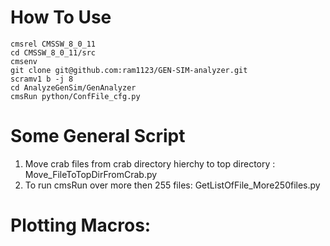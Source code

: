 # How To Use

	cmsrel CMSSW_8_0_11
	cd CMSSW_8_0_11/src
	cmsenv
	git clone git@github.com:ram1123/GEN-SIM-analyzer.git
	scramv1 b -j 8
	cd AnalyzeGenSim/GenAnalyzer
	cmsRun python/ConfFile_cfg.py

# Some General Script

1. Move crab files from crab directory hierchy to top directory : Move_FileToTopDirFromCrab.py
2. To run cmsRun over more then 255 files: GetListOfFile_More250files.py


# Plotting Macros:



